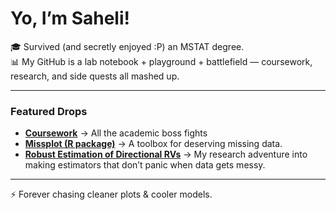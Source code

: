 # Yo, I’m Saheli! 

🎓 Survived (and secretly enjoyed :P) an MSTAT degree.  
📊 My GitHub is a lab notebook + playground + battlefield — coursework, research, and side quests all mashed up.  

---

### Featured Drops
- [**Coursework**](https://github.com/Saheli2001/academic-portfolio) → All the academic boss fights 
- [**Missplot (R package)**](https://github.com/Saheli2001/Missplot) → A toolbox for deserving missing data.  
- [**Robust Estimation of Directional RVs**](https://github.com/Saheli2001/Robust-Estimation-of-Directional-Random-Variable) → My research adventure into making estimators that don’t panic when data gets messy.  

---

⚡ Forever chasing cleaner plots & cooler models.  


